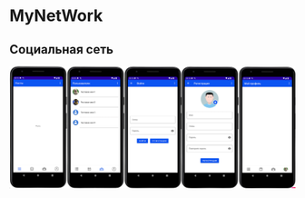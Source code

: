 # MyNetWork
## Социальная сеть
![Image alt](https://github.com/EugeneKhomitskiy/MyNetWork/blob/master/pictures/Снимок%20экрана%202022-04-03%20в%2023.35.13.png)

